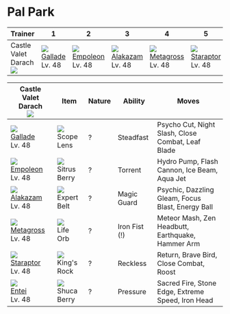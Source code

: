 # Pal Park

Trainer                            | 1                                 | 2                                  | 3                                  | 4                                   | 5                                   | 6                               | 
---                                | ---                               | ---                                | ---                                | ---                                 | ---                                 | ---                             | 
Castle Valet Darach<br>![][darach] | ![][475]<br> [Gallade]<br> Lv. 48 | ![][395]<br> [Empoleon]<br> Lv. 48 | ![][065]<br> [Alakazam]<br> Lv. 48 | ![][376]<br> [Metagross]<br> Lv. 48 | ![][398]<br> [Staraptor]<br> Lv. 48 | ![][244]<br> [Entei]<br> Lv. 48 | 

Castle Valet Darach<br>![][darach]  | Item                               | Nature | Ability       | Moves                                             | 
---                                 | ---                                | ---    | ---           | ---                                               | 
![][475]<br> [Gallade]<br> Lv. 48   | ![][scope-lens]<br> Scope Lens     | ?      | Steadfast     | Psycho Cut, Night Slash, Close Combat, Leaf Blade | 
![][395]<br> [Empoleon]<br> Lv. 48  | ![][sitrus-berry]<br> Sitrus Berry | ?      | Torrent       | Hydro Pump, Flash Cannon, Ice Beam, Aqua Jet      | 
![][065]<br> [Alakazam]<br> Lv. 48  | ![][expert-belt]<br> Expert Belt   | ?      | Magic Guard   | Psychic, Dazzling Gleam, Focus Blast, Energy Ball | 
![][376]<br> [Metagross]<br> Lv. 48 | ![][life-orb]<br> Life Orb         | ?      | Iron Fist (!) | Meteor Mash, Zen Headbutt, Earthquake, Hammer Arm | 
![][398]<br> [Staraptor]<br> Lv. 48 | ![][kings-rock]<br> King's Rock    | ?      | Reckless      | Return, Brave Bird, Close Combat, Roost           | 
![][244]<br> [Entei]<br> Lv. 48     | ![][shuca-berry]<br> Shuca Berry   | ?      | Pressure      | Sacred Fire, Stone Edge, Extreme Speed, Iron Head | 

[Alakazam]: ../../pokemon_changes/065/
[Entei]: ../../pokemon_changes/244/
[Metagross]: ../../pokemon_changes/376/
[Empoleon]: ../../pokemon_changes/395/
[Staraptor]: ../../pokemon_changes/398/
[Gallade]: ../../pokemon_changes/475/
[expert-belt]: ../img/items/expert-belt.png
[kings-rock]: ../img/items/kings-rock.png
[life-orb]: ../img/items/life-orb.png
[scope-lens]: ../img/items/scope-lens.png
[shuca-berry]: ../img/items/shuca-berry.png
[sitrus-berry]: ../img/items/sitrus-berry.png
[065]: ../img/pokemon/065.png
[244]: ../img/pokemon/244.png
[376]: ../img/pokemon/376.png
[395]: ../img/pokemon/395.png
[398]: ../img/pokemon/398.png
[475]: ../img/pokemon/475.png
[darach]: ../img/trainer/darach.png
